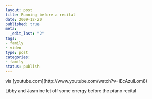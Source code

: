 ```yaml
--- 
layout: post
title: Running before a recital
date: 2009-12-20
published: true
meta: 
  _edit_last: "2"
tags: 
- family
- video
type: post
categories: 
- family
status: publish
---
```

<div class="posterous_bookmarklet_entry">     <div class="posterous_quote_citation">via [youtube.com](http://www.youtube.com/watch?v=iEcAzulLom8)</div> 

Libby and Jasmine let off some energy before the piano recital

</div>

